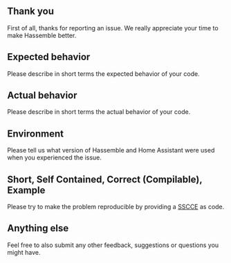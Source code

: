 ## Thank you
First of all, thanks for reporting an issue. We really appreciate your time to make Hassemble better.

## Expected behavior
Please describe in short terms the expected behavior of your code.

## Actual behavior
Please describe in short terms the actual behavior of your code.

## Environment
Please tell us what version of Hassemble and Home Assistant were used when you experienced the issue.

## Short, Self Contained, Correct (Compilable), Example
Please try to make the problem reproducible by providing a [SSCCE](http://sscce.org/) as code.

## Anything else
Feel free to also submit any other feedback, suggestions or questions you might have.

